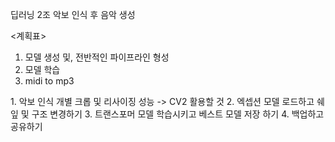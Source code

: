 딥러닝 2조 악보 인식 후 음악 생성

<계획표>
1. 모델 생성 및, 전반적인 파이프라인 형성
2. 모델 학습
3. midi to mp3

<To Do List>
  1. 악보 인식 개별 크롭 및 리사이징 성능 -> CV2 활용할 것
  2. 엑셉션 모델 로드하고 쉐잎 및 구조 변경하기
  3. 트랜스포머 모델 학습시키고 베스트 모델 저장 하기
  4. 백업하고 공유하기
